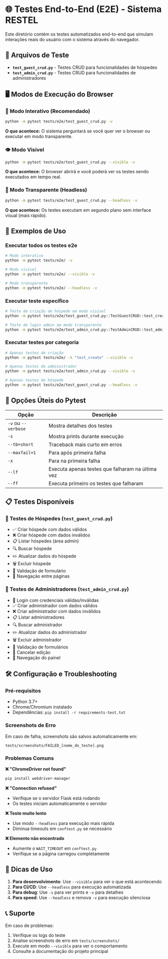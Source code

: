 # 🌐 Testes End-to-End (E2E) - Sistema RESTEL

Este diretório contém os testes automatizados end-to-end que simulam interações reais do usuário com o sistema através do navegador.

## 📁 Arquivos de Teste

- **`test_guest_crud.py`** - Testes CRUD para funcionalidades de hóspedes
- **`test_admin_crud.py`** - Testes CRUD para funcionalidades de administradores

## 🖥️ Modos de Execução do Browser

### 🎯 Modo Interativo (Recomendado)
```bash
python -m pytest tests/e2e/test_guest_crud.py -v
```
**O que acontece:** O sistema perguntará se você quer ver o browser ou executar em modo transparente.

### 👁️ Modo Visível
```bash
python -m pytest tests/e2e/test_guest_crud.py --visible -v
```
**O que acontece:** O browser abrirá e você poderá ver os testes sendo executados em tempo real.

### 🥷 Modo Transparente (Headless)
```bash
python -m pytest tests/e2e/test_guest_crud.py --headless -v
```
**O que acontece:** Os testes executam em segundo plano sem interface visual (mais rápido).

## 🚀 Exemplos de Uso

### Executar todos os testes e2e
```bash
# Modo interativo
python -m pytest tests/e2e/ -v

# Modo visível
python -m pytest tests/e2e/ --visible -v

# Modo transparente
python -m pytest tests/e2e/ --headless -v
```

### Executar teste específico
```bash
# Teste de criação de hóspede em modo visível
python -m pytest tests/e2e/test_guest_crud.py::TestGuestCRUD::test_create_guest_valid_data --visible -v

# Teste de login admin em modo transparente
python -m pytest tests/e2e/test_admin_crud.py::TestAdminCRUD::test_admin_login_valid_credentials --headless -v
```

### Executar testes por categoria
```bash
# Apenas testes de criação
python -m pytest tests/e2e/ -k "test_create" --visible -v

# Apenas testes de administrador
python -m pytest tests/e2e/test_admin_crud.py --visible -v

# Apenas testes de hóspede
python -m pytest tests/e2e/test_guest_crud.py --headless -v
```

## 🔧 Opções Úteis do Pytest

| Opção | Descrição |
|-------|-----------|
| `-v` ou `--verbose` | Mostra detalhes dos testes |
| `-s` | Mostra prints durante execução |
| `--tb=short` | Traceback mais curto em erros |
| `--maxfail=1` | Para após primeira falha |
| `-x` | Para na primeira falha |
| `--lf` | Executa apenas testes que falharam na última vez |
| `--ff` | Executa primeiro os testes que falharam |

## 📋 Testes Disponíveis

### 🏨 Testes de Hóspedes (`test_guest_crud.py`)
- ✅ Criar hóspede com dados válidos
- ❌ Criar hóspede com dados inválidos  
- 📋 Listar hóspedes (área admin)
- 🔍 Buscar hóspede
- ✏️ Atualizar dados do hóspede
- 🗑️ Excluir hóspede
- 📝 Validação de formulário
- 🧭 Navegação entre páginas

### 👥 Testes de Administradores (`test_admin_crud.py`)
- 🔐 Login com credenciais válidas/inválidas
- ✅ Criar administrador com dados válidos
- ❌ Criar administrador com dados inválidos
- 📋 Listar administradores
- 🔍 Buscar administrador
- ✏️ Atualizar dados do administrador
- 🗑️ Excluir administrador
- 📝 Validação de formulários
- 🔄 Cancelar edição
- 🧭 Navegação do painel

## 🛠️ Configuração e Troubleshooting

### Pré-requisitos
- Python 3.7+
- Chrome/Chromium instalado
- Dependências: `pip install -r requirements-test.txt`

### Screenshots de Erro
Em caso de falha, screenshots são salvos automaticamente em:
```
tests/screenshots/FAILED_[nome_do_teste].png
```

### Problemas Comuns

**❌ "ChromeDriver not found"**
```bash
pip install webdriver-manager
```

**❌ "Connection refused"**
- Verifique se o servidor Flask está rodando
- Os testes iniciam automaticamente o servidor

**❌ Teste muito lento**
- Use modo `--headless` para execução mais rápida
- Diminua timeouts em `conftest.py` se necessário

**❌ Elemento não encontrado**
- Aumente o `WAIT_TIMEOUT` em `conftest.py`
- Verifique se a página carregou completamente

## 🎯 Dicas de Uso

1. **Para desenvolvimento**: Use `--visible` para ver o que está acontecendo
2. **Para CI/CD**: Use `--headless` para execução automatizada
3. **Para debug**: Use `-s` para ver prints e `-v` para detalhes
4. **Para speed**: Use `--headless` e remova `-v` para execução silenciosa

## 📞 Suporte

Em caso de problemas:
1. Verifique os logs do teste
2. Analise screenshots de erro em `tests/screenshots/`
3. Execute em modo `--visible` para ver o comportamento
4. Consulte a documentação do projeto principal 